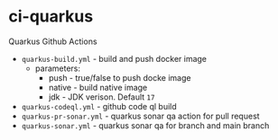 # ci-quarkus

Quarkus Github Actions

* `quarkus-build.yml` - build and push docker image
  * parameters:
    * push - true/false to push docke image
    * native - build native image
    * jdk - JDK verison. Default `17`
* `quarkus-codeql.yml` - github code ql build
* `quarkus-pr-sonar.yml` - quarkus sonar qa action for pull request
* `quarkus-sonar.yml` - quarkus sonar qa for branch and main branch